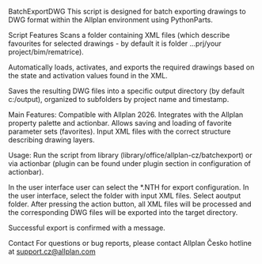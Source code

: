 BatchExportDWG
This script is designed for batch exporting drawings to DWG format within the Allplan environment using PythonParts.

Script Features
Scans a folder containing XML files (which describe favourites for selected drawings - by default it is folder ...prj/your project/bim/rematrice).

Automatically loads, activates, and exports the required drawings based on the state and activation values found in the XML.

Saves the resulting DWG files into a specific output directory (by default c:/output), organized to subfolders by project name and timestamp.

Main Features:
Compatible with Allplan 2026.
Integrates with the Allplan property palette and actionbar.
Allows saving and loading of favorite parameter sets (favorites).
Input XML files with the correct structure describing drawing layers.

Usage:
Run the script from library (library/office/allplan-cz/batchexport) or via actionbar (plugin can be found under plugin section in configuration of actionbar).

In the user interface user can select the *.NTH for export configuration.
In the user interface, select the folder with input XML files.
Select aoutput folder.
After pressing the action button, all XML files will be processed and the corresponding DWG files will be exported into the target directory.

Successful export is confirmed with a message.

Contact
For questions or bug reports, please contact Allplan Česko hotline at support.cz@allplan.com
